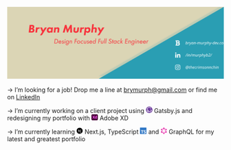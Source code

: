 [![Social banner for murphyb2](assets/GithubSocialBanner.svg)](http://www.bryan-murphy-dev.com)

→ I’m looking for a job! Drop me a line at brymurph@gmail.com or find me on [LinkedIn](https://www.linkedin.com/in/murphyb2)

→ I’m currently working on a client project using <img src="assets/icons/Gatsby_Monogram.svg" alt="Gatsby.js" width="15px"/> Gatsby.js and redesigning my portfolio with <img src="assets/icons/xd.svg" alt="Adobe XD" width="15px"/> Adobe XD

→ I’m currently learning <img src="assets/icons/nextjs-logo.png" alt="Next.js" width="15px" /> Next.js, TypeScript <img src="assets/icons/ts-logo-128.svg" alt="TypeScript" width="15px" /> and <img src="assets/icons/graphql-icon.svg" alt="GraphQL" width="15px" /> GraphQL for my latest and greatest portfolio

<!--
**murphyb2/murphyb2** is a ✨ _special_ ✨ repository because its `README.md` (this file) appears on your GitHub profile.

Here are some ideas to get you started:

- 🤔 I’m looking for help with ...
- 💬 Ask me about ...
- 😄 Pronouns: ...
- ⚡ Fun fact: ...
→ How to reach me:
-->
